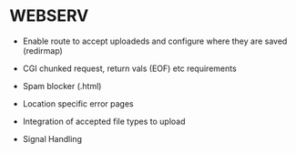# WEBSERV


* Enable route to accept uploadeds and configure where they are saved (redirmap)
* CGI chunked request, return vals (EOF) etc requirements


* Spam blocker (.html)
* Location specific error pages
* Integration of accepted file types to upload
* Signal Handling

